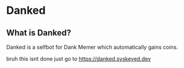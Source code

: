 # Danked

## What is Danked?

Danked is a selfbot for Dank Memer which automatically gains coins. 

bruh this isnt done just go to https://danked.syskeyed.dev
